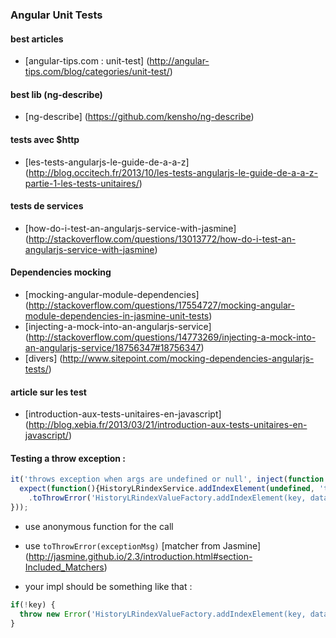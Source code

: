 
### Angular Unit Tests

#### best articles 
- [angular-tips.com : unit-test] (http://angular-tips.com/blog/categories/unit-test/)

#### best lib (ng-describe)
- [ng-describe] (https://github.com/kensho/ng-describe)

#### tests avec $http
- [les-tests-angularjs-le-guide-de-a-a-z] (http://blog.occitech.fr/2013/10/les-tests-angularjs-le-guide-de-a-a-z-partie-1-les-tests-unitaires/)

#### tests de services
- [how-do-i-test-an-angularjs-service-with-jasmine] (http://stackoverflow.com/questions/13013772/how-do-i-test-an-angularjs-service-with-jasmine)

#### Dependencies mocking
- [mocking-angular-module-dependencies] (http://stackoverflow.com/questions/17554727/mocking-angular-module-dependencies-in-jasmine-unit-tests)
- [injecting-a-mock-into-an-angularjs-service] (http://stackoverflow.com/questions/14773269/injecting-a-mock-into-an-angularjs-service/18756347#18756347)
- [divers] (http://www.sitepoint.com/mocking-dependencies-angularjs-tests/)

#### article sur les test
- [introduction-aux-tests-unitaires-en-javascript] (http://blog.xebia.fr/2013/03/21/introduction-aux-tests-unitaires-en-javascript/)

#### Testing a throw exception :

```javascript
it('throws exception when args are undefined or null', inject(function (HistoryLRindexService) {
  expect(function(){HistoryLRindexService.addIndexElement(undefined, 'toto');})
    .toThrowError('HistoryLRindexValueFactory.addIndexElement(key, data) error : key null or undefined');
}));
```

- use anonymous function for the call
- use `toThrowError(exceptionMsg)` [matcher from Jasmine] (http://jasmine.github.io/2.3/introduction.html#section-Included_Matchers)

- your impl should be something like that :
```javascript
if(!key) {
  throw new Error('HistoryLRindexValueFactory.addIndexElement(key, data) error : key null or undefined');
}
```
